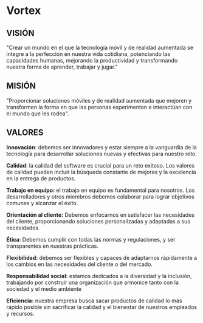 # Vortex

## VISIÓN
"Crear un mundo en el que la tecnología móvil y de realidad aumentada se integre a la perfección en nuestra vida cotidiana, potenciando las capacidades humanas, mejorando la productividad y transformando nuestra forma de aprender, trabajar y jugar."

## MISIÓN
"Proporcionar soluciones móviles y de realidad aumentada que mejoren y transformen la forma en que las personas experimentan e interactúan con el mundo que les rodea".

## VALORES
**Innovación**: debemos ser innovadores y estar siempre a la vanguardia de la tecnología para desarrollar soluciones nuevas y efectivas para nuestro reto.

**Calidad**: la calidad del software es crucial para un reto exitoso. Los valores de calidad pueden incluir la búsqueda constante de mejoras y la excelencia en la entrega de productos.

**Trabajo en equipo:** el trabajo en equipo es fundamental para nosotros. Los desarrolladores y otros miembros debemos colaborar para lograr objetivos comunes y alcanzar el éxito.

**Orientación al cliente:**  Debemos enfocarnos en satisfacer las necesidades del cliente, proporcionando soluciones personalizadas y adaptadas a sus necesidades.

**Ética**: Debemos cumplir con todas las normas y regulaciones, y ser transparentes en nuestras prácticas.

**Flexibilidad:** debemos ser flexibles y capaces de adaptarnos rápidamente a los cambios en las necesidades del cliente o del mercado.

**Responsabilidad social:** estamos dedicados a la diversidad y la inclusión, trabajando por construir una organización que armonice tanto con la sociedad y el medio ambiente

**Eficiencia:** nuestra empresa busca sacar productos de calidad lo más rápido posible sin sacrificar la calidad y el bienestar de nuestros empleados y recursos.

